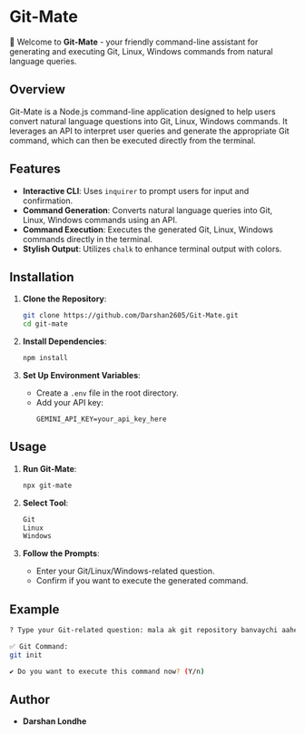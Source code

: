 # Git-Mate

🚀 Welcome to **Git-Mate** - your friendly command-line assistant for generating and executing Git, Linux, Windows commands from natural language queries.

## Overview

Git-Mate is a Node.js command-line application designed to help users convert natural language questions into Git, Linux, Windows commands. It leverages an API to interpret user queries and generate the appropriate Git command, which can then be executed directly from the terminal.

## Features

- **Interactive CLI**: Uses `inquirer` to prompt users for input and confirmation.
- **Command Generation**: Converts natural language queries into Git, Linux, Windows commands using an API.
- **Command Execution**: Executes the generated Git, Linux, Windows commands directly in the terminal.
- **Stylish Output**: Utilizes `chalk` to enhance terminal output with colors.

## Installation

1. **Clone the Repository**:
   ```bash
   git clone https://github.com/Darshan2605/Git-Mate.git
   cd git-mate
   ```

2. **Install Dependencies**:
   ```bash
   npm install
   ```

3. **Set Up Environment Variables**:
   - Create a `.env` file in the root directory.
   - Add your API key:
     ```
     GEMINI_API_KEY=your_api_key_here
     ```

## Usage

1. **Run Git-Mate**:
   ```bash
   npx git-mate
   ```
2. **Select Tool**:
   ```bash
   Git
   Linux
   Windows
   ```

3. **Follow the Prompts**:
   - Enter your Git/Linux/Windows-related question.
   - Confirm if you want to execute the generated command.

## Example

```bash
? Type your Git-related question: mala ak git repository banvaychi aahe

✅ Git Command:
git init

✔ Do you want to execute this command now? (Y/n)
```


## Author

- **Darshan Londhe**


